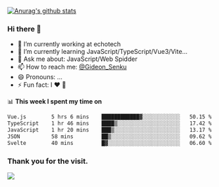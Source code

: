[![Anurag's github stats](https://github-readme-stats.vercel.app/api?username=gideonsenku)](https://github.com/anuraghazra/github-readme-stats)
### Hi there 👋
- 🔭 I’m currently working at echotech
- 🌱 I’m currently learning JavaScript/TypeScript/Vue3/Vite...
- 💬 Ask me about: JavaScript/Web Spidder 
- 📫 How to reach me: [@Gideon_Senku](https://t.me/Gideon_Senku)
- 😄 Pronouns: ...
- ⚡ Fun fact: I ❤️ 🎵

📊 **This week I spent my time on**
<!--START_SECTION:waka-->

```txt
Vue.js        5 hrs 6 mins    ████████████▓░░░░░░░░░░░░   50.15 %
TypeScript    1 hr 46 mins    ████▒░░░░░░░░░░░░░░░░░░░░   17.42 %
JavaScript    1 hr 20 mins    ███▒░░░░░░░░░░░░░░░░░░░░░   13.17 %
JSON          58 mins         ██▒░░░░░░░░░░░░░░░░░░░░░░   09.62 %
Svelte        40 mins         █▓░░░░░░░░░░░░░░░░░░░░░░░   06.60 %
```

<!--END_SECTION:waka-->


### Thank you for the visit.
![](http://profile-counter.glitch.me/gideonsenku/count.svg)
<!--
**GideonSenku/GideonSenku** is a ✨ _special_ ✨ repository because its `README.md` (this file) appears on your GitHub profile.

Here are some ideas to get you started:

- 🔭 I’m currently working on ...
- 🌱 I’m currently learning ...
- 👯 I’m looking to collaborate on ...
- 🤔 I’m looking for help with ...
- 💬 Ask me about ...
- 📫 How to reach me: ...
- 😄 Pronouns: ...
- ⚡ Fun fact: ...
-->
